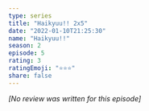 ```yaml
---
type: series
title: "Haikyuu!! 2x5"
date: "2022-01-10T21:25:30"
name: "Haikyuu!!"
season: 2
episode: 5
rating: 3
ratingEmoji: "⭐️⭐️⭐️"
share: false
---
```


_[No review was written for this episode]_
